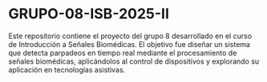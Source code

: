 # GRUPO-08-ISB-2025-II
Este repositorio contiene el proyecto del grupo 8 desarrollado en el curso de Introducción a Señales Biomédicas. El objetivo fue diseñar un sistema que detecta parpadeos en tiempo real mediante el procesamiento de señales biomédicas, aplicándolos al control de dispositivos y explorando su aplicación en tecnologías asistivas.
